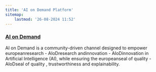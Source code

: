 ```yaml
---
title: 'AI on Demand Platform'
sitemap:
    lastmod: '26-08-2024 11:52'
---
```


### [AI on Demand](https://aiod.eu/about)

AI on Demand is a community-driven channel designed to empower europeanresearch - AIoDresearch andinnovation - AIoDinnovation in Artificial Intelligence (AI), while ensuring the europeanseal of quality - AIoDseal of quality , trustworthiness and explainability.